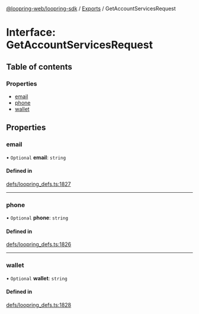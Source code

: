 [@loopring-web/loopring-sdk](../README.md) / [Exports](../modules.md) / GetAccountServicesRequest

# Interface: GetAccountServicesRequest

## Table of contents

### Properties

- [email](GetAccountServicesRequest.md#email)
- [phone](GetAccountServicesRequest.md#phone)
- [wallet](GetAccountServicesRequest.md#wallet)

## Properties

### email

• `Optional` **email**: `string`

#### Defined in

[defs/loopring_defs.ts:1827](https://github.com/Loopring/loopring_sdk/blob/4fed49a/src/defs/loopring_defs.ts#L1827)

___

### phone

• `Optional` **phone**: `string`

#### Defined in

[defs/loopring_defs.ts:1826](https://github.com/Loopring/loopring_sdk/blob/4fed49a/src/defs/loopring_defs.ts#L1826)

___

### wallet

• `Optional` **wallet**: `string`

#### Defined in

[defs/loopring_defs.ts:1828](https://github.com/Loopring/loopring_sdk/blob/4fed49a/src/defs/loopring_defs.ts#L1828)
